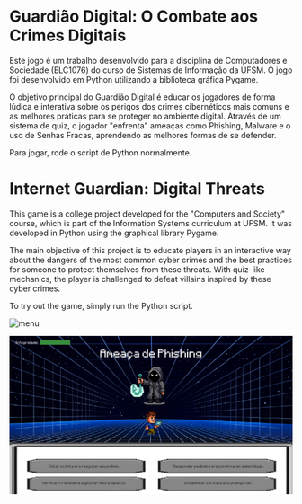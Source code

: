 # Guardião Digital: O Combate aos Crimes Digitais

Este jogo é um trabalho desenvolvido para a disciplina de Computadores e Sociedade (ELC1076) do curso de Sistemas de Informação da UFSM. O jogo foi desenvolvido em Python utilizando a biblioteca gráfica Pygame.

O objetivo principal do Guardião Digital é educar os jogadores de forma lúdica e interativa sobre os perigos dos crimes cibernéticos mais comuns e as melhores práticas para se proteger no ambiente digital. Através de um sistema de quiz, o jogador "enfrenta" ameaças como Phishing, Malware e o uso de Senhas Fracas, aprendendo as melhores formas de se defender.

Para jogar, rode o script de Python normalmente.

# Internet Guardian: Digital Threats

This game is a college project developed for the "Computers and Society" course, which is part of the Information Systems curriculum at UFSM. It was developed in Python using the graphical library Pygame.

The main objective of this project is to educate players in an interactive way about the dangers of the most common cyber crimes and the best practices for someone to protect themselves from these threats. With quiz-like mechanics, the player is challenged to defeat villains inspired by these cyber crimes. 

To try out the game, simply run the Python script. 

![menu](/assets/menu.png)


![screenshot](/assets/screenshot.png)
